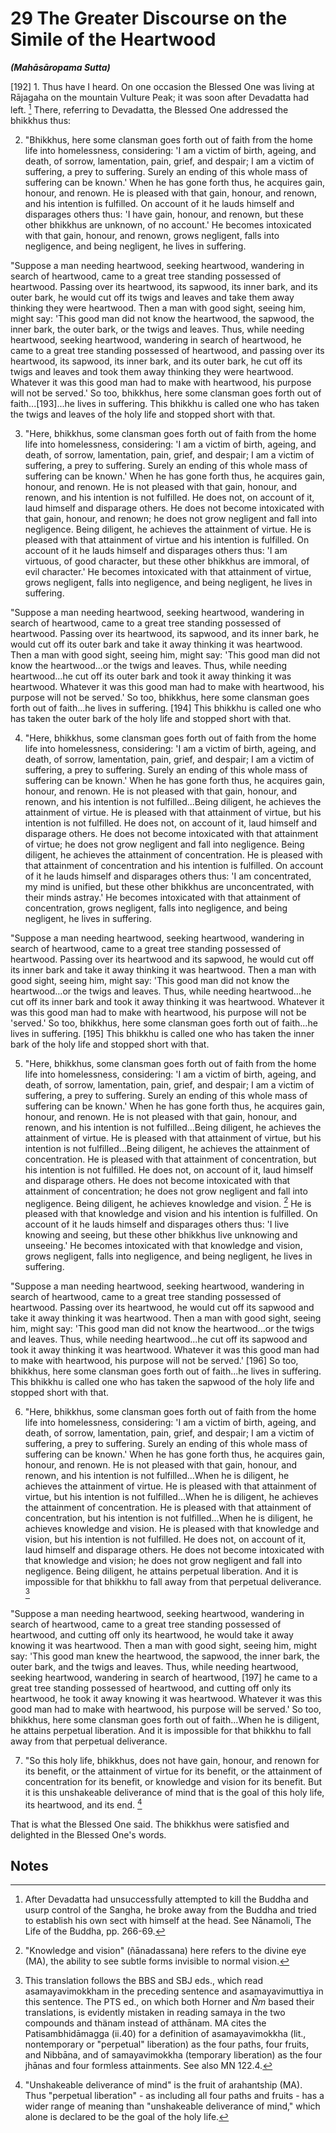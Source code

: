 # 29 The Greater Discourse on the Simile of the Heartwood
***(Mahāsāropama Sutta)***

[192] 1. Thus have I heard. On one occasion the Blessed One was living at Rājagaha on the mountain Vulture Peak; it was soon after Devadatta had left. [^346] There, referring to Devadatta, the Blessed One addressed the bhikkhus thus:

2. "Bhikkhus, here some clansman goes forth out of faith from the home life into homelessness, considering: 'I am a victim of birth, ageing, and death, of sorrow, lamentation, pain, grief, and despair; I am a victim of suffering, a prey to suffering. Surely an ending of this whole mass of suffering can be known.' When he has gone forth thus, he acquires gain, honour, and renown. He is pleased with that gain, honour, and renown, and his intention is fulfilled. On account of it he lauds himself and disparages others thus: 'I have gain, honour, and renown, but these other bhikkhus are unknown, of no account.' He becomes intoxicated with that gain, honour, and renown, grows negligent, falls into negligence, and being negligent, he lives in suffering.

"Suppose a man needing heartwood, seeking heartwood, wandering in search of heartwood, came to a great tree standing possessed of heartwood. Passing over its heartwood, its sapwood, its inner bark, and its outer bark, he would cut off its twigs and leaves and take them away thinking they were heartwood. Then a man with good sight, seeing him, might say: 'This good man did not know the heartwood, the sapwood, the inner bark, the outer bark, or the twigs and leaves. Thus, while needing heartwood, seeking heartwood, wandering in search of heartwood, he came to a great tree standing possessed of heartwood, and passing over its heartwood, its sapwood, its inner bark, and its outer bark, he cut off its twigs and leaves and took them away thinking they were heartwood. Whatever it was this
good man had to make with heartwood, his purpose will not be served.' So too, bhikkhus, here some clansman goes forth out of faith...[193]...he lives in suffering. This bhikkhu is called one who has taken the twigs and leaves of the holy life and stopped short with that.

3. "Here, bhikkhus, some clansman goes forth out of faith from the home life into homelessness, considering: 'I am a victim of birth, ageing, and death, of sorrow, lamentation, pain, grief, and despair; I am a victim of suffering, a prey to suffering. Surely an ending of this whole mass of suffering can be known.' When he has gone forth thus, he acquires gain, honour, and renown. He is not pleased with that gain, honour, and renown, and his intention is not fulfilled. He does not, on account of it, laud himself and disparage others. He does not become intoxicated with that gain, honour, and renown; he does not grow negligent and fall into negligence. Being diligent, he achieves the attainment of virtue. He is pleased with that attainment of virtue and his intention is fulfilled. On account of it he lauds himself and disparages others thus: 'I am virtuous, of good character, but these other bhikkhus are immoral, of evil character.' He becomes intoxicated with that attainment of virtue, grows negligent, falls into negligence, and being negligent, he lives in suffering.

"Suppose a man needing heartwood, seeking heartwood, wandering in search of heartwood, came to a great tree standing possessed of heartwood. Passing over its heartwood, its sapwood, and its inner bark, he would cut off its outer bark and take it away thinking it was heartwood. Then a man with good sight, seeing him, might say: 'This good man did not know the heartwood...or the twigs and leaves. Thus, while needing heartwood...he cut off its outer bark and took it away thinking it was heartwood. Whatever it was this good man had to make with heartwood, his purpose will not be served.' So too, bhikkhus, here some clansman goes forth out of faith...he lives in suffering. [194] This bhikkhu is called one who has taken the outer bark of the holy life and stopped short with that.

4. "Here, bhikkhus, some clansman goes forth out of faith from the home life into homelessness, considering: 'I am a victim of birth, ageing, and death, of sorrow, lamentation, pain,
grief, and despair; I am a victim of suffering, a prey to suffering. Surely an ending of this whole mass of suffering can be known.' When he has gone forth thus, he acquires gain, honour, and renown. He is not pleased with that gain, honour, and renown, and his intention is not fulfilled...Being diligent, he achieves the attainment of virtue. He is pleased with that attainment of virtue, but his intention is not fulfilled. He does not, on account of it, laud himself and disparage others. He does not become intoxicated with that attainment of virtue; he does not grow negligent and fall into negligence. Being diligent, he achieves the attainment of concentration. He is pleased with that attainment of concentration and his intention is fulfilled. On account of it he lauds himself and disparages others thus: 'I am concentrated, my mind is unified, but these other bhikkhus are unconcentrated, with their minds astray.' He becomes intoxicated with that attainment of concentration, grows negligent, falls into negligence, and being negligent, he lives in suffering.

"Suppose a man needing heartwood, seeking heartwood, wandering in search of heartwood, came to a great tree standing possessed of heartwood. Passing over its heartwood and its sapwood, he would cut off its inner bark and take it away thinking it was heartwood. Then a man with good sight, seeing him, might say: 'This good man did not know the heartwood...or the twigs and leaves. Thus, while needing heartwood...he cut off its inner bark and took it away thinking it was heartwood. Whatever it was this good man had to make with heartwood, his purpose will not be 'served.' So too, bhikkhus, here some clansman goes forth out of faith...he lives in suffering. [195] This bhikkhu is called one who has taken the inner bark of the holy life and stopped short with that.

5. "Here, bhikkhus, some clansman goes forth out of faith from the home life into homelessness, considering: 'I am a victim of birth, ageing, and death, of sorrow, lamentation, pain, grief, and despair; I am a victim of suffering, a prey to suffering. Surely an ending of this whole mass of suffering can be known.' When he has gone forth thus, he acquires gain, honour, and renown. He is not pleased with that gain, honour, and renown, and his intention is not fulfilled...Being diligent, he achieves the attainment of virtue. He is pleased with that attainment of virtue, but his intention is not fulfilled...Being diligent, he
achieves the attainment of concentration. He is pleased with that attainment of concentration, but his intention is not fulfilled. He does not, on account of it, laud himself and disparage others. He does not become intoxicated with that attainment of concentration; he does not grow negligent and fall into negligence. Being diligent, he achieves knowledge and vision. [^347] He is pleased with that knowledge and vision and his intention is fulfilled. On account of it he lauds himself and disparages others thus: 'I live knowing and seeing, but these other bhikkhus live unknowing and unseeing.' He becomes intoxicated with that knowledge and vision, grows negligent, falls into negligence, and being negligent, he lives in suffering.

"Suppose a man needing heartwood, seeking heartwood, wandering in search of heartwood, came to a great tree standing possessed of heartwood. Passing over its heartwood, he would cut off its sapwood and take it away thinking it was heartwood. Then a man with good sight, seeing him, might say: 'This good man did not know the heartwood...or the twigs and leaves. Thus, while needing heartwood...he cut off its sapwood and took it away thinking it was heartwood. Whatever it was this good man had to make with heartwood, his purpose will not be served.' [196] So too, bhikkhus, here some clansman goes forth out of faith...he lives in suffering. This bhikkhu is called one who has taken the sapwood of the holy life and stopped short with that.

6. "Here, bhikkhus, some clansman goes forth out of faith from the home life into homelessness, considering: 'I am a victim of birth, ageing, and death, of sorrow, lamentation, pain, grief, and despair; I am a victim of suffering, a prey to suffering. Surely an ending of this whole mass of suffering can be known.' When he has gone forth thus, he acquires gain, honour, and renown. He is not pleased with that gain, honour, and renown, and his intention is not fulfilled...When he is diligent, he achieves the attainment of virtue. He is pleased with that attainment of virtue, but his intention is not fulfilled...When he is diligent, he achieves the attainment of concentration. He is pleased with that attainment of concentration, but his intention is not fulfilled...When he is diligent, he achieves knowledge and vision. He is pleased with that knowledge and vision, but his intention is not fulfilled. He does not, on account of it, laud
himself and disparage others. He does not become intoxicated with that knowledge and vision; he does not grow negligent and fall into negligence. Being diligent, he attains perpetual liberation. And it is impossible for that bhikkhu to fall away from that perpetual deliverance. [^348]

"Suppose a man needing heartwood, seeking heartwood, wandering in search of heartwood, came to a great tree standing possessed of heartwood, and cutting off only its heartwood, he would take it away knowing it was heartwood. Then a man with good sight, seeing him, might say: 'This good man knew the heartwood, the sapwood, the inner bark, the outer bark, and the twigs and leaves. Thus, while needing heartwood, seeking heartwood, wandering in search of heartwood, [197] he came to a great tree standing possessed of heartwood, and cutting off only its heartwood, he took it away knowing it was heartwood. Whatever it was this good man had to make with heartwood, his purpose will be served.' So too, bhikkhus, here some clansman goes forth out of faith...When he is diligent, he attains perpetual liberation. And it is impossible for that bhikkhu to fall away from that perpetual deliverance.

7. "So this holy life, bhikkhus, does not have gain, honour, and renown for its benefit, or the attainment of virtue for its benefit, or the attainment of concentration for its benefit, or knowledge and vision for its benefit. But it is this unshakeable deliverance of mind that is the goal of this holy life, its heartwood, and its end. [^349]

That is what the Blessed One said. The bhikkhus were satisfied and delighted in the Blessed One's words.

## Notes

[^346]: After Devadatta had unsuccessfully attempted to kill the Buddha and usurp control of the Sangha, he broke away
from the Buddha and tried to establish his own sect with himself at the head. See Nānamoli, The Life of the Buddha, pp. 266-69.

[^347]: "Knowledge and vision" (ñānadassana) here refers to the divine eye (MA), the ability to see subtle forms invisible to normal vision.

[^348]: This translation follows the BBS and SBJ eds., which read asamayavimokkham in the preceding sentence and asamayavimuttiya in this sentence. The PTS ed., on which both Horner and $\bar{N} m$ based their translations, is evidently mistaken in reading samaya in the two compounds and thänam instead of atthānam. MA cites the Patisambhidāmagga (ii.40) for a definition of asamayavimokkha (lit., nontemporary or "perpetual" liberation) as the four paths, four fruits, and Nibbāna, and of samayavimokkha (temporary liberation) as the four jhānas and four formless attainments. See also MN 122.4.

[^349]: "Unshakeable deliverance of mind" is the fruit of arahantship (MA). Thus "perpetual liberation" - as including all four paths and fruits - has a wider range of meaning than "unshakeable deliverance of mind," which alone is declared to be the goal of the holy life.

